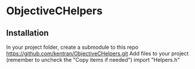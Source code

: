 ObjectiveCHelpers
=================

## Installation
In your project folder, create a submodule to this repo https://github.com/kentran/ObjectiveCHelpers.git
Add files to your project (remember to uncheck the "Copy items if needed")
import "Helpers.h"
